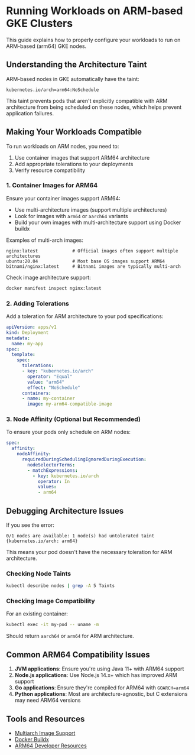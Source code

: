 # Running Workloads on ARM-based GKE Clusters

This guide explains how to properly configure your workloads to run on ARM-based (arm64) GKE nodes.

## Understanding the Architecture Taint

ARM-based nodes in GKE automatically have the taint:
```
kubernetes.io/arch=arm64:NoSchedule
```

This taint prevents pods that aren't explicitly compatible with ARM architecture from being scheduled on these nodes, which helps prevent application failures.

## Making Your Workloads Compatible

To run workloads on ARM nodes, you need to:

1. Use container images that support ARM64 architecture
2. Add appropriate tolerations to your deployments
3. Verify resource compatibility

### 1. Container Images for ARM64

Ensure your container images support ARM64:

- Use multi-architecture images (support multiple architectures)
- Look for images with `arm64` or `aarch64` variants
- Build your own images with multi-architecture support using Docker buildx

Examples of multi-arch images:
```
nginx:latest             # Official images often support multiple architectures
ubuntu:20.04             # Most base OS images support ARM64
bitnami/nginx:latest     # Bitnami images are typically multi-arch
```

Check image architecture support:
```bash
docker manifest inspect nginx:latest
```

### 2. Adding Tolerations

Add a toleration for ARM architecture to your pod specifications:

```yaml
apiVersion: apps/v1
kind: Deployment
metadata:
  name: my-app
spec:
  template:
    spec:
      tolerations:
      - key: "kubernetes.io/arch"
        operator: "Equal"
        value: "arm64"
        effect: "NoSchedule"
      containers:
      - name: my-container
        image: my-arm64-compatible-image
```

### 3. Node Affinity (Optional but Recommended)

To ensure your pods only schedule on ARM nodes:

```yaml
spec:
  affinity:
    nodeAffinity:
      requiredDuringSchedulingIgnoredDuringExecution:
        nodeSelectorTerms:
        - matchExpressions:
          - key: kubernetes.io/arch
            operator: In
            values:
            - arm64
```

## Debugging Architecture Issues

If you see the error:
```
0/1 nodes are available: 1 node(s) had untolerated taint {kubernetes.io/arch: arm64}
```

This means your pod doesn't have the necessary toleration for ARM architecture.

### Checking Node Taints

```bash
kubectl describe nodes | grep -A 5 Taints
```

### Checking Image Compatibility

For an existing container:
```bash
kubectl exec -it my-pod -- uname -m
```

Should return `aarch64` or `arm64` for ARM architecture.

## Common ARM64 Compatibility Issues

1. **JVM applications**: Ensure you're using Java 11+ with ARM64 support
2. **Node.js applications**: Use Node.js 14.x+ which has improved ARM support
3. **Go applications**: Ensure they're compiled for ARM64 with `GOARCH=arm64`
4. **Python applications**: Most are architecture-agnostic, but C extensions may need ARM64 versions

## Tools and Resources

- [Multiarch Image Support](https://www.docker.com/blog/multi-arch-build-and-images-the-simple-way/)
- [Docker Buildx](https://docs.docker.com/buildx/working-with-buildx/)
- [ARM64 Developer Resources](https://developer.arm.com/tools-and-software/open-source-software/developer-tools/containers)
